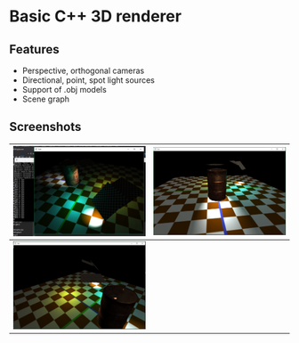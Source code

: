 # Basic C++ 3D renderer

## Features
- Perspective, orthogonal cameras
- Directional, point, spot light sources
- Support of .obj models
- Scene graph

## Screenshots
| ![](/screenshot1.png?raw=true) | ![](/screenshot2.png?raw=true) |
| ------------- | ------------- |
| ![](/screenshot3.png?raw=true)|
